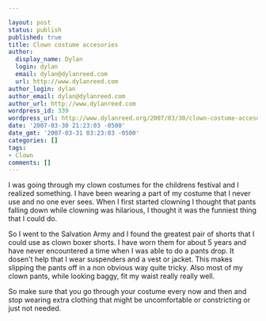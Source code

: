 ```yaml
---

layout: post
status: publish
published: true
title: Clown costume accesories
author:
  display_name: Dylan
  login: dylan
  email: dylan@dylanreed.com
  url: http://www.dylanreed.com
author_login: dylan
author_email: dylan@dylanreed.com
author_url: http://www.dylanreed.com
wordpress_id: 339
wordpress_url: http://www.dylanreed.org/2007/03/30/clown-costume-accesories/
date: '2007-03-30 21:23:03 -0500'
date_gmt: '2007-03-31 03:23:03 -0500'
categories: []
tags:
- Clown
comments: []
---
```


I was going through my clown costumes for the childrens festival and I realized something. I have been wearing a part of my costume that I never use and no one ever sees. When I first started clowning I thought that pants falling down while clowning was hilarious, I thought it was the funniest thing that I could do.

So I went to the Salvation Army and I found the greatest pair of shorts that I could use as clown boxer shorts. I have worn them for about 5 years and have never encountered a time when I was able to do a pants drop. It dosen't help that I wear suspenders and a vest or jacket. This makes slipping the pants off in a non obvious way quite tricky. Also most of my clown pants, while looking baggy, fit my waist really really well.

So make sure that you go through your costume every now and then and stop wearing extra clothing that might be uncomfortable or constricting or just not needed.
